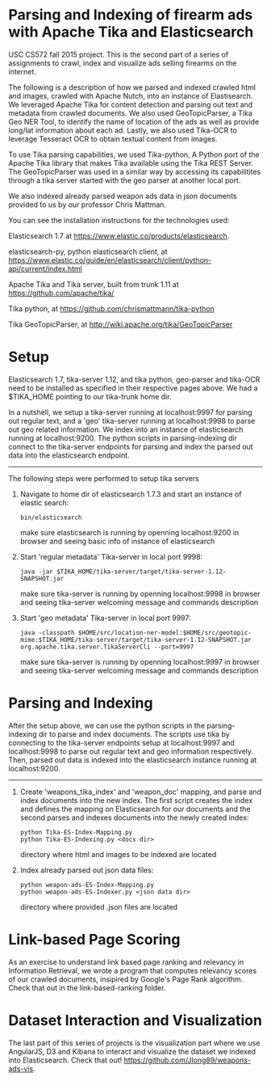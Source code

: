 Parsing and Indexing of firearm ads with Apache Tika and Elasticsearch
======================================================================

USC CS572 fall 2015 project. This is the second part of a series of assignments to crawl, index and visualize ads selling firearms on the internet. 

The following is a description of how we parsed and indexed crawled html and images, crawled with Apache Nutch, into an instance of Elastisearch. We leveraged Apache Tika
for content detection and parsing out text and metadata from crawled documents. We also used GeoTopicParser, a Tika Geo NER Tool, to 
identify the name of location of the ads as well as provide long/lat information about each ad. Lastly, we also used Tika-OCR to leverage
Tesseract OCR to obtain textual content from images. 

To use Tika parsing capabilities, we used Tika-python, A Python port of the Apache Tika library that makes Tika available using the Tika REST Server.
The GeoTopicParser was used in a similar way by accessing its capabilitites through a tika server started with the geo parser at another 
local port.

We also indexed already parsed weapon ads data in json documents provided to us by our professor Chris Mattman.

You can see the installation instructions for the technologies used:

Elasticsearch 1.7 at https://www.elastic.co/products/elasticsearch.

elasticsearch-py, python elasticsearch client, at https://www.elastic.co/guide/en/elasticsearch/client/python-api/current/index.html

Apache Tika and Tika server, built from trunk 1.11 at https://github.com/apache/tika/

Tika python, at https://github.com/chrismattmann/tika-python

Tika GeoTopicParser, at http://wiki.apache.org/tika/GeoTopicParser

Setup
=====

Elasticsearch 1.7, tika-server 1.12, and tika python, geo-parser and tika-OCR need to be installed as specified in their respective pages above.
We had a $TIKA_HOME pointing to our tika-trunk home dir. 

In a nutshell, we setup a tika-server running at localhost:9997 for parsing out regular text, and a 'geo' tika-server running at localhost:9998 to
parse out geo related information. We index into an instance of elasticsearch running at localhost:9200. The python scripts in parsing-indexing dir connect to the
tika-server endpoints for parsing and index the parsed out data into the elasticsearch endpoint.

-------------------------------------------------------------------------------------------------------------------------------------------------------

The following steps were performed to setup tika servers  

1. Navigate to home dir of elasticsearch 1.7.3 and start an instance of elastic search:

	`bin/elasticsearch`

	make sure elasticsearch is running by openning localhost:9200 in browser and seeing basic info of instance of elasticsearch

2. Start 'regular metadata' Tika-server in local port 9998:

	`java -jar $TIKA_HOME/tika-server/target/tika-server-1.12-SNAPSHOT.jar`

	make sure tika-server is running by openning localhost:9998 in browser and seeing tika-server welcoming message and commands description

3. Start 'geo metadata' Tika-server in local port 9997:
	```
	java -classpath $HOME/src/location-ner-model:$HOME/src/geotopic-mime:$TIKA_HOME/tika-server/target/tika-server-1.12-SNAPSHOT.jar  org.apache.tika.server.TikaServerCli --port=9997
	```

	make sure tika-server is running by openning localhost:9997 in browser and seeing tika-server welcoming message and commands description

Parsing and Indexing
====================

After the setup above, we can use the python scripts in the parsing-indexing dir to parse and index documents. The scripts use tika by connecting to the
tika-server endpoints setup at localhost:9997 and localhost:9998 to parse out regular text and geo information respectively. Then, parsed out
data is indexed into the elasticsearch instance running at localhost:9200.

-------------------------------------------------------------------------------------------------------------------------------------------------------

1. 	Create 'weapons_tika_index' and 'weapon_doc' mapping, and parse and index documents into the new index. The first script creates 	the index and defines the mapping on Elasticsearch for our documents and the second parses and indexes documents into the newly created index:

	
	```
	python Tika-ES-Index-Mapping.py
	python Tika-ES-Indexing.py <docs dir>
	```
	
	<docs dir> directory where html and images to be indexed are located

3. Index already parsed out json data files:
	
	
	```
	python weapon-ads-ES-Index-Mapping.py
	python weapon-ads-ES-Indexer.py <json data dir>
	```
	
	<json data dir> directory where provided .json files are located


Link-based Page Scoring
=======================
As an exercise to understand link based page ranking and relevancy in Information Retrieval, we wrote a program that computes relevancy
scores of our crawled documents, insipired by Google's Page Rank algorithm. Check that out in the link-based-ranking folder.

Dataset Interaction and Visualization
=====================================

The last part of this series of projects is the visualization part where we use AngularJS, D3 and Kibana to interact and visualize the dataset we indexed into Elasticsearch. Check that out! https://github.com/Jlong89/weapons-ads-vis.








	
